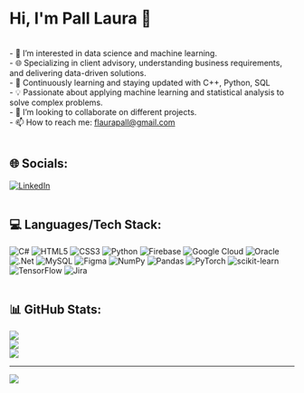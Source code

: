 # Hi, I'm Pall Laura 👋
<br> - 👀 I’m interested in data science and machine learning.<br>- 🌐 Specializing in client advisory, understanding business requirements, and delivering data-driven solutions.<br>- 🌱 Continuously learning and staying updated with C++, Python, SQL<br>- 💡 Passionate about applying machine learning and statistical analysis to solve complex problems.<br>- 💞️ I’m looking to collaborate on different projects.<br>- 📫 How to reach me: flaurapall@gmail.com
<br> <br>

## 🌐 Socials:
[![LinkedIn](https://img.shields.io/badge/LinkedIn-%230077B5.svg?logo=linkedin&logoColor=white)](https://linkedin.com/in/https://www.linkedin.com/in/pall-laura/) 
<br> <br>
## 💻 Languages/Tech Stack:
![C#](https://img.shields.io/badge/c%23-%23239120.svg?style=for-the-badge&logo=c-sharp&logoColor=white) ![HTML5](https://img.shields.io/badge/html5-%23E34F26.svg?style=for-the-badge&logo=html5&logoColor=white) ![CSS3](https://img.shields.io/badge/css3-%231572B6.svg?style=for-the-badge&logo=css3&logoColor=white) ![Python](https://img.shields.io/badge/python-3670A0?style=for-the-badge&logo=python&logoColor=ffdd54) ![Firebase](https://img.shields.io/badge/firebase-%23039BE5.svg?style=for-the-badge&logo=firebase) ![Google Cloud](https://img.shields.io/badge/Google%20Cloud-%234285F4.svg?style=for-the-badge&logo=google-cloud&logoColor=white) ![Oracle](https://img.shields.io/badge/Oracle-F80000?style=for-the-badge&logo=oracle&logoColor=white) ![.Net](https://img.shields.io/badge/.NET-5C2D91?style=for-the-badge&logo=.net&logoColor=white) ![MySQL](https://img.shields.io/badge/mysql-%2300f.svg?style=for-the-badge&logo=mysql&logoColor=white) 	![Figma](https://img.shields.io/badge/figma-%23F24E1E.svg?style=for-the-badge&logo=figma&logoColor=white) ![NumPy](https://img.shields.io/badge/numpy-%23013243.svg?style=for-the-badge&logo=numpy&logoColor=white) ![Pandas](https://img.shields.io/badge/pandas-%23150458.svg?style=for-the-badge&logo=pandas&logoColor=white) ![PyTorch](https://img.shields.io/badge/PyTorch-%23EE4C2C.svg?style=for-the-badge&logo=PyTorch&logoColor=white) ![scikit-learn](https://img.shields.io/badge/scikit--learn-%23F7931E.svg?style=for-the-badge&logo=scikit-learn&logoColor=white) ![TensorFlow](https://img.shields.io/badge/TensorFlow-%23FF6F00.svg?style=for-the-badge&logo=TensorFlow&logoColor=white) ![Jira](https://img.shields.io/badge/jira-%230A0FFF.svg?style=for-the-badge&logo=jira&logoColor=white)
<br> <br>
## 📊 GitHub Stats:
![](https://github-readme-stats.vercel.app/api?username=laurapall&theme=default&hide_border=false&include_all_commits=false&count_private=false)<br/>
![](https://github-readme-streak-stats.herokuapp.com/?user=laurapall&theme=default&hide_border=false)<br/>
![](https://github-readme-stats.vercel.app/api/top-langs/?username=laurapall&theme=default&hide_border=false&include_all_commits=false&count_private=false&layout=compact)

---
[![](https://visitcount.itsvg.in/api?id=laurapall&icon=0&color=0)](https://visitcount.itsvg.in)

<!-- Proudly created with GPRM ( https://gprm.itsvg.in ) -->


